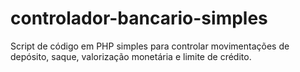 # controlador-bancario-simples
Script de código em PHP simples para controlar movimentações de depósito, saque, valorização monetária e limite de crédito.
